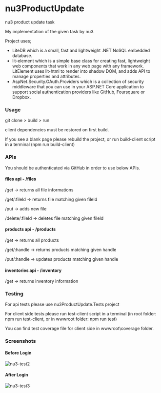 # nu3ProductUpdate
nu3 product update task

My implementation of the given task by nu3.

Project uses; 
* LiteDB which is a small, fast and lightweight .NET NoSQL embedded database.
* lit-element which is a simple base class for creating fast, lightweight web components that work in any web page with any framework. LitElement uses lit-html to render into shadow DOM, and adds API to manage properties and attributes.
* AspNet.Security.OAuth.Providers  which is a collection of security middleware that you can use in your ASP.NET Core application to support social authentication providers like GitHub, Foursquare or Dropbox.

### Usage
git clone > build > run

client dependencies must be restored on first build.

If you see a blank page please rebuild the project, or run build-client script in a terminal (npm run build-client)

### APIs

You should be authenticated via GitHub in order to use below APIs. 

#### files api  - /files

/get -> returns all file informations

/get/:fileId -> returns  file matching given fileId

/put -> adds new file

/delete/:fileId -> deletes file matching given fileId

#### products api  - /products

/get -> returns all products

/get/:handle -> returns products matching given handle

/put/:handle -> updates products matching given handle

#### inventories api - /inventory

/get -> returns inventory information

### Testing
For api tests please use nu3ProductUpdate.Tests project

For client side tests please run test-client script in a terminal (in root folder: npm run test-client,  or in wwwroot folder: npm run test) 

You can find test coverage file for client side in wwwroot\coverage folder.

### Screenshots
#### Before Login
![nu3-test2](https://user-images.githubusercontent.com/29313362/107345415-94621900-6ad4-11eb-803e-1886794ec669.PNG)

#### After Login
![nu3-test3](https://user-images.githubusercontent.com/29313362/107345409-93c98280-6ad4-11eb-90bb-9d1c1e10a221.PNG)

